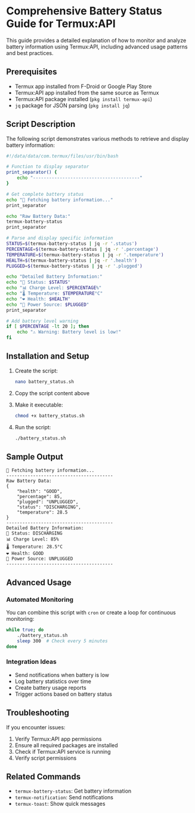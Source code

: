# Comprehensive Battery Status Guide for Termux:API

This guide provides a detailed explanation of how to monitor and analyze battery information using Termux:API, including advanced usage patterns and best practices.

## Prerequisites

- Termux app installed from F-Droid or Google Play Store
- Termux:API app installed from the same source as Termux
- Termux:API package installed (`pkg install termux-api`)
- `jq` package for JSON parsing (`pkg install jq`)

## Script Description

The following script demonstrates various methods to retrieve and display battery information:

```bash
#!/data/data/com.termux/files/usr/bin/bash

# Function to display separator
print_separator() {
    echo "----------------------------------------"
}

# Get complete battery status
echo "📱 Fetching battery information..."
print_separator

echo "Raw Battery Data:"
termux-battery-status
print_separator

# Parse and display specific information
STATUS=$(termux-battery-status | jq -r '.status')
PERCENTAGE=$(termux-battery-status | jq -r '.percentage')
TEMPERATURE=$(termux-battery-status | jq -r '.temperature')
HEALTH=$(termux-battery-status | jq -r '.health')
PLUGGED=$(termux-battery-status | jq -r '.plugged')

echo "Detailed Battery Information:"
echo "🔋 Status: $STATUS"
echo "📊 Charge Level: $PERCENTAGE%"
echo "🌡️ Temperature: $TEMPERATURE°C"
echo "❤️ Health: $HEALTH"
echo "🔌 Power Source: $PLUGGED"
print_separator

# Add battery level warning
if [ $PERCENTAGE -lt 20 ]; then
    echo "⚠️ Warning: Battery level is low!"
fi
```

## Installation and Setup

1. Create the script:
   ```bash
   nano battery_status.sh
   ```

2. Copy the script content above

3. Make it executable:
   ```bash
   chmod +x battery_status.sh
   ```

4. Run the script:
   ```bash
   ./battery_status.sh
   ```

## Sample Output

```
📱 Fetching battery information...
----------------------------------------
Raw Battery Data:
{
    "health": "GOOD",
    "percentage": 85,
    "plugged": "UNPLUGGED",
    "status": "DISCHARGING",
    "temperature": 28.5
}
----------------------------------------
Detailed Battery Information:
🔋 Status: DISCHARGING
📊 Charge Level: 85%
🌡️ Temperature: 28.5°C
❤️ Health: GOOD
🔌 Power Source: UNPLUGGED
----------------------------------------
```

## Advanced Usage

### Automated Monitoring
You can combine this script with `cron` or create a loop for continuous monitoring:

```bash
while true; do
    ./battery_status.sh
    sleep 300  # Check every 5 minutes
done
```

### Integration Ideas
- Send notifications when battery is low
- Log battery statistics over time
- Create battery usage reports
- Trigger actions based on battery status

## Troubleshooting

If you encounter issues:
1. Verify Termux:API app permissions
2. Ensure all required packages are installed
3. Check if Termux:API service is running
4. Verify script permissions

## Related Commands
- `termux-battery-status`: Get battery information
- `termux-notification`: Send notifications
- `termux-toast`: Show quick messages
